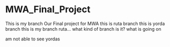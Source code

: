 # MWA_Final_Project 
This is my branch
Our Final project for MWA
this is ruta branch
this is yorda branch
this is my branch ruta...
what kind of branch is it?
what is going on

am not able to see yordas